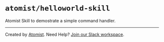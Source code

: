 # `atomist/helloworld-skill`


Atomist Skill to demostrate a simple command handler.
 
--- 
 
Created by [Atomist][atomist]. 
Need Help?  [Join our Slack workspace][slack].
                          
[atomist]: https://atomist.com/ (Atomist - How Teams Deliver Software)
[slack]: https://join.atomist.com/ (Atomist Community Slack)
